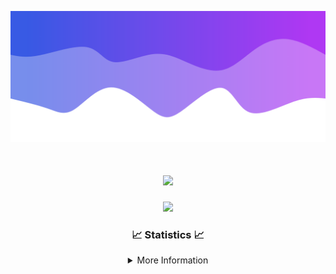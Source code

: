 ![Header](./IMG_4001.png)
<div align="center">

<h1 align="center">
  <a href="https://git.io/typing-svg">
    <img src="https://readme-typing-svg.herokuapp.com/?lines=Welcome+to+my+profile!+👋;JavaScript+developer.;&center=true&size=25">
  </a>
</h1>

<p align="center">
  <img src="https://lanyard.cnrad.dev/api/624702585596805130" />
</p>

### 📈 Statistics 📈
<details>
    <summary>More Information</summary>
    <br/>

<!--START_SECTION:waka-->
![Code Time](http://img.shields.io/badge/Code%20Time-13%20hrs%2052%20mins-blue)

![Profile Views](http://img.shields.io/badge/Profile%20Views-16-blue)

**🐱 My GitHub Data** 

> 📦 1.4 kB Used in GitHub's Storage 
 > 
> 🏆 24 Contributions in the Year 2023
 > 
> 🚫 Not Opted to Hire
 > 
> 📜 5 Public Repositories 
 > 
> 🔑 1 Private Repositories 
 > 
**I'm an Early 🐤** 

```text
🌞 Morning                90 commits          ██████░░░░░░░░░░░░░░░░░░░   22.06 % 
🌆 Daytime                149 commits         █████████░░░░░░░░░░░░░░░░   36.52 % 
🌃 Evening                143 commits         █████████░░░░░░░░░░░░░░░░   35.05 % 
🌙 Night                  26 commits          ██░░░░░░░░░░░░░░░░░░░░░░░   06.37 % 
```
📅 **I'm Most Productive on Thursday** 

```text
Monday                   64 commits          ████░░░░░░░░░░░░░░░░░░░░░   15.69 % 
Tuesday                  42 commits          ███░░░░░░░░░░░░░░░░░░░░░░   10.29 % 
Wednesday                62 commits          ████░░░░░░░░░░░░░░░░░░░░░   15.20 % 
Thursday                 102 commits         ██████░░░░░░░░░░░░░░░░░░░   25.00 % 
Friday                   49 commits          ███░░░░░░░░░░░░░░░░░░░░░░   12.01 % 
Saturday                 47 commits          ███░░░░░░░░░░░░░░░░░░░░░░   11.52 % 
Sunday                   42 commits          ███░░░░░░░░░░░░░░░░░░░░░░   10.29 % 
```


📊 **This Week I Spent My Time On** 

```text
🕑︎ Time Zone: America/New_York

💬 Programming Languages: 
No Activity Tracked This Week

🔥 Editors: 
No Activity Tracked This Week

🐱‍💻 Projects: 
No Activity Tracked This Week

💻 Operating System: 
No Activity Tracked This Week
```

**I Mostly Code in Java** 

```text
Java                     16 repos            █████████████████████░░░░   84.21 % 
JavaScript               2 repos             ███░░░░░░░░░░░░░░░░░░░░░░   10.53 % 
C++                      1 repo              █░░░░░░░░░░░░░░░░░░░░░░░░   05.26 % 
```



**Timeline**

![Lines of Code chart](https://raw.githubusercontent.com/DevDipin/DevDipin/main/assets/bar_graph.png)


 Last Updated on 11/12/2023 21:09:23 UTC
<!--END_SECTION:waka-->

![Footer](./IMG_4002.png)